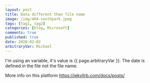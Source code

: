 ```yaml
---
layout: post
title: Data different than file name
image: /img/404-southpark.jpeg
tags: [tag1, tag2]
categories: [blog, Microsoft]
comments: true
published: true
date: 2020-02-02
arbitraryVar: Michael
---
```


I'm using an variable, it's value is {{ page.arbitraryVar }}.
The date is defined in the file not the file name.

More info on this platform
https://jekyllrb.com/docs/posts/